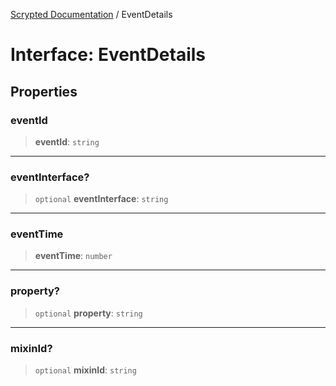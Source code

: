 [Scrypted Documentation](../globals.md) / EventDetails

# Interface: EventDetails

## Properties

### eventId

> **eventId**: `string`

***

### eventInterface?

> `optional` **eventInterface**: `string`

***

### eventTime

> **eventTime**: `number`

***

### property?

> `optional` **property**: `string`

***

### mixinId?

> `optional` **mixinId**: `string`
